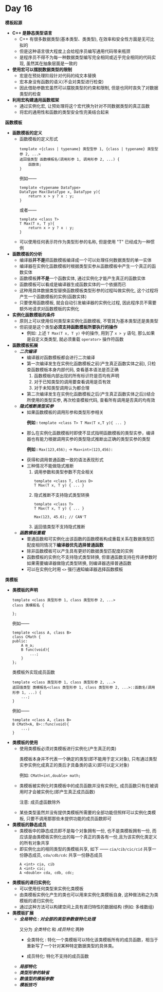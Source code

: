 # Day 16

**模板起源**
- **C++ 是静态类型语言**
    - C++ 有很多数据类型(基本类型、类类型), 在效率和安全性方面是无可比拟的
    - 但是这种语言很大程度上会给程序员编写通用代码带来瓶颈
    - 是程序员不得不为每一种数据类型编写完全相同或近乎完全相同的代码实现, 虽然其在抽象层面是一致的
- **使用宏可以摆脱数据类型的限制**
    - 宏是在预处理阶段针对代码的纯文本替换
    - 宏本身没有函数的语义(不会对类型进行检查)
    - 因此借助参数宏虽然可以摆脱类型的约束和限制, 但是也同时丧失了对数据类型的检查
- **利用宏构建通用函数框架**
    - 通过实例化宏, 让预处理将这个宏代换为针对不同数据类型的真正函数
    - 将宏的通用性和函数的类型安全性完美结合起来

**函数模板**
- **函数模板的定义**
    - 函数模板的定义形式
        ```
        template <{class | typename} 类型型参 1, {class | typename} 类型型参 2, ...>
        返回值类型 函数模板名(调用形参 1, 调用形参 2, ...) {
            函数体;
        }
        ```
        例如——
        ```
        template <typename DataType>
        DataType Max(DataType x, DataType y){
            return x > y ? x : y;
        }
        ```
        或者——
        ```
        template <class T>
        T Max(T x, T y){
            return x > y ? x : y;
        }
        ```
    - 可以使用任何表示符作为类型形参的名称, 但是使用 "T" 已经成为一种惯例
- **函数模板的分析**
    - 编译器**并不是**把函数模板编译成一个可以处理任何数据类型的单一实体
    - 编译器在实例化函数模板时根据类型实参从函数模板中产生一个真正的函数实体
    - 函数模板**并不是**一个函数实体, 通过实例化才能产生真正的函数实体
    - 函数模板可以看成是编译器生成函数实体的一个依据而已
    - 这种用具体数据类型替换函数模板类型形参的过程叫做实例化, 这个过程将产生一个函数模板的实例(函数实体)
    - 只要使用函数模板, 就会自动引发编译器的实例化过程, 因此程序员不需要额外地请求对函数模板的实例化
- **实例化函数模板的条件**
    - 原则上可以使用任何类型来实例化函数模板, 不管其为基本类型还是类类型
    - 但前提是这个类型**必须支持函数模板所要执行的操作**
        - 例如: 上述 `T Max(T x, T y)` 中的操作, 用到了 `x > y` 语句, 那么如果是自定义类类型, 就必须重载 `operator>` 操作符函数
- **函数模板拓展**
    - ***二次编译***
        - 编译器对函数模板都会进行二次编译
        - 第一次编译发生在实例化函数模板之前(产生真正函数实体之前), 只检查函数模板本身内部代码, 查看基本语法是否正确
            1. 函数模板内部出现的所有标识符是否均有声明
            2. 对于已知类型的调用要查看调用是否有效
            3. 对于未知类型调用认为都合理
        - 第二次编译发生在实例化函数模板之后(产生真正函数实体之后))结合所使用的类型实参, 再次检查模板代码, 查看所有调用是否真的均有效
    - ***隐式推断类型实参***
        - 如果函数模板的调用形参和类型形参相关 <p>
            **例如 :** `template <class T> T Max(T x,T y){ ... }`
        - 那么在实例化函数模板时即使不显式指明函数模板的类型实参，编译器也有能力根据调用实参的类型隐式推断出正确的类型实参的类型 <p>
            **例如 :** `Max(123,456);` -> `Max<int>(123,456):`
        - 获得和调用普通函数一致的语法表现形式
        - 三种情况不能做隐式推断
            1. 调用参数和类型参数不完全相关
                ```
                template <class T, class D>
                T Max(T x, T y) { ... }
                ```
            2. 隐式推断不支持隐式类型转换
                ```
                template <class T>
                T Max(T x, T y) { ... }

                Max(123, 45.6); // CAN'T
                ```
            3. 返回值类型不支持隐式推断
    - ***函数模板重载***
        - 普通函数和可实例化出该函数的函数模板构成重载关系在数据类型匹配度相同情况下**编译器优先选择普通函数**
        - 除非函数模板可以产生具有更好的数据类型匹配度的实例
        - 函数模板的实例化不支持隐式类型转换, 但普通函数支持在传递参数时如果需要编译器做隐式类型转换, 则编译器选择普通函数
        - 可以在实例化时用 `<>` 强行通知编译器选择函数模板

**类模板** 
- **类模板的声明**
    ```
    template <class 类型形参 1, class 类型形参 2, ...>
    class 类模板名 {

    };
    ```
    例如——
    ```
    template <class A, class B>
    class CMath {
    public:
        A m_a;
        B func(void){
            ...;
        }
    };
    ```
    类模板外实现成员函数
    ```
    template <class 类型形参 1, class 类型形参 2, ...>
    返回值类型 类模板名<class 类型形参 1, class 类型形参 2, ...>::函数名(调用形参 1, ...) {
        ...;
    }
    ```
    例如——
    ```
    template <class A, class B>
    B CMath<A, B>::func(void){
        ...;
    }
    ```
- **类模板的使用**
    - 使用类模板必须对类模板进行实例化(产生真正的类) <p>
        类模板本身并不代表一个确定的类型(即不能用于定义对象), 只有通过类型实参实例化成真正的类后才具备类的语义(即可以定义对象) <p>
        例如: `CMath<int,double> math;`
    - 类模板被实例化时类模板中的成员函数并没有实例化, 成员函数只有在被调用时才会被实例化(即产生真正成员函数) <p>
        注意: 成员虚函数除外
    - 某些类型虽然并没有提供类模板所需要的全部功能但照样可以实例化类模板, 只要不调用那那些未提供功能的成员函数即可
- **类模板的静态成员**
    - 类模板中的静态成员即不是每个对象拥有一份, 也不是类模板拥有一份, 而应该是由类模板实例化出的每一个真正的类各有一份,且为该实例化类定义的所有对象共享
    - 即实例化出的相同类型的类模板共享, 如下 —— `cia/cib/cic/cid` 共享一份静态成员, `cda/cdb/cdc` 共享一份静态成员
        ```
        A <int> cia, cib
        A <int> cic;
        A <double> cda, cdb, cdc;
        ```
- **类模板的递归实例化**
    - 可以使用任何类型来实例化类模板
    - 由类模板实例化产生的类也可以用来实例化类模板自身, 这种做法称之为类模板的递归实例化
    - 通过这种方法可以构建空间上具有递归特性的数据结构 (例如: 多维数组)
- **类模板扩展**
    - ***全局特化 : 对全部的类型参数做特化处理*** <p>
      又分为 *全类特化* 和 *成员特化* 两种
      - 全类特化 : 特化一个类模板可以特化该类模板所有的成员函数，相当于重新写了一个针对某种特定数据类型的具体类。


      - 成员特化: 特化不支持的成员函数
    - ***局部特化***
    - ***类型形参的缺省***
    - ***数值型的模板参数***
    - ***模板技巧***
